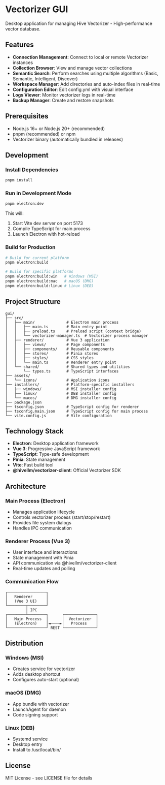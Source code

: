 # Vectorizer GUI

Desktop application for managing Hive Vectorizer - High-performance vector database.

## Features

- **Connection Management**: Connect to local or remote Vectorizer instances
- **Collection Browser**: View and manage vector collections
- **Semantic Search**: Perform searches using multiple algorithms (Basic, Semantic, Intelligent, Discover)
- **Workspace Manager**: Add directories and auto-index files in real-time
- **Configuration Editor**: Edit config.yml with visual interface
- **Logs Viewer**: Monitor vectorizer logs in real-time
- **Backup Manager**: Create and restore snapshots

## Prerequisites

- Node.js 16+ or Node.js 20+ (recommended)
- pnpm (recommended) or npm
- Vectorizer binary (automatically bundled in releases)

## Development

### Install Dependencies

```bash
pnpm install
```

### Run in Development Mode

```bash
pnpm electron:dev
```

This will:
1. Start Vite dev server on port 5173
2. Compile TypeScript for main process
3. Launch Electron with hot-reload

### Build for Production

```bash
# Build for current platform
pnpm electron:build

# Build for specific platforms
pnpm electron:build:win   # Windows (MSI)
pnpm electron:build:mac   # macOS (DMG)
pnpm electron:build:linux # Linux (DEB)
```

## Project Structure

```
gui/
├── src/
│   ├── main/              # Electron main process
│   │   ├── main.ts        # Main entry point
│   │   ├── preload.ts     # Preload script (context bridge)
│   │   └── vectorizer-manager.ts  # Vectorizer process manager
│   ├── renderer/          # Vue 3 application
│   │   ├── views/         # Page components
│   │   ├── components/    # Reusable components
│   │   ├── stores/        # Pinia stores
│   │   ├── styles/        # CSS styles
│   │   └── main.ts        # Renderer entry point
│   └── shared/            # Shared types and utilities
│       └── types.ts       # TypeScript interfaces
├── assets/
│   └── icons/             # Application icons
├── installers/            # Platform-specific installers
│   ├── windows/           # MSI installer config
│   ├── linux/             # DEB installer config
│   └── macos/             # DMG installer config
├── package.json
├── tsconfig.json          # TypeScript config for renderer
├── tsconfig.main.json     # TypeScript config for main process
└── vite.config.js         # Vite configuration
```

## Technology Stack

- **Electron**: Desktop application framework
- **Vue 3**: Progressive JavaScript framework
- **TypeScript**: Type-safe development
- **Pinia**: State management
- **Vite**: Fast build tool
- **@hivellm/vectorizer-client**: Official Vectorizer SDK

## Architecture

### Main Process (Electron)
- Manages application lifecycle
- Controls vectorizer process (start/stop/restart)
- Provides file system dialogs
- Handles IPC communication

### Renderer Process (Vue 3)
- User interface and interactions
- State management with Pinia
- API communication via @hivellm/vectorizer-client
- Real-time updates and polling

### Communication Flow

```
┌─────────────────┐
│   Renderer      │
│   (Vue 3 UI)    │
└────────┬────────┘
         │ IPC
┌────────┴────────┐      ┌──────────────┐
│   Main Process  │      │  Vectorizer  │
│   (Electron)    │◄────►│   Process    │
└─────────────────┘ REST └──────────────┘
```

## Distribution

### Windows (MSI)
- Creates service for vectorizer
- Adds desktop shortcut
- Configures auto-start (optional)

### macOS (DMG)
- App bundle with vectorizer
- LaunchAgent for daemon
- Code signing support

### Linux (DEB)
- Systemd service
- Desktop entry
- Install to /usr/local/bin/

## License

MIT License - see LICENSE file for details

